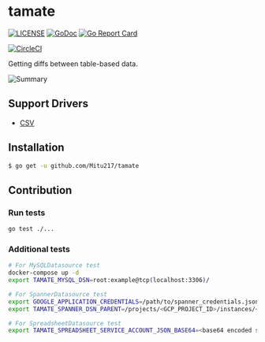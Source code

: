 # tamate

[![LICENSE](https://img.shields.io/badge/license-MIT-blue.svg)](LICENSE)
[![GoDoc](https://godoc.org/github.com/Mitu217/tamate?status.svg)](https://godoc.org/github.com/Mitu217/tamate)
[![Go Report Card](https://goreportcard.com/badge/github.com/Mitu217/tamate)](https://goreportcard.com/report/github.com/Mitu217/tamate)

[![CircleCI](https://circleci.com/gh/Mitu217/tamate.svg?style=svg)](https://circleci.com/gh/Mitu217/tamate)

Getting diffs between table-based data.

![Summary](https://user-images.githubusercontent.com/3307063/47960958-54827080-e045-11e8-9aaf-6831dbc1cedf.png)

## Support Drivers
- [CSV](https://github.com/Mitu217/tamate-csv)

## Installation

```sh
$ go get -u github.com/Mitu217/tamate
```

## Contribution

### Run tests

```sh
go test ./...
```

### Additional tests

```bash
# For MySQLDatasource test
docker-compose up -d
export TAMATE_MYSQL_DSN=root:example@tcp(localhost:3306)/

# For SpannerDatasource test
export GOOGLE_APPLICATION_CREDENTIALS=/path/to/spanner_credentials.json
export TAMATE_SPANNER_DSN_PARENT=/projects/<GCP_PROJECT_ID>/instances/<SPANNER_INSTANCE_ID>

# For SpreadsheetDatasource test
export TAMATE_SPREADSHEET_SERVICE_ACCOUNT_JSON_BASE64=<base64 encoded service account key JSON>
```
